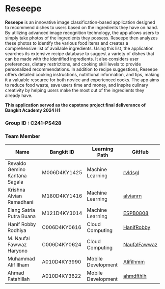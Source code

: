 # Reseepe

**Reseepe** is an innovative image classification-based application designed to recommend dishes to users based on the ingredients they have on hand. By utilizing advanced image recognition technology, the app allows users to simply take photos of the ingredients they possess. Reseepe then analyzes these photos to identify the various food items and creates a comprehensive list of available ingredients. Using this list, the application searches its extensive recipe database to suggest a variety of dishes that can be made with the identified ingredients. It also considers user preferences, dietary restrictions, and cooking skill levels to provide personalized recommendations. In addition to recipe suggestions, Reseepe offers detailed cooking instructions, nutritional information, and tips, making it a valuable resource for both novice and experienced cooks. The app aims to reduce food waste, save users time and money, and inspire culinary creativity by helping users make the most out of the ingredients they already have.

**This application served as the capstone project final deliverance of Bangkit Academy 2024 H1** <br/>

### Group ID : C241-PS428 ###

### Team Member
| Name | Bangkit ID | Learning Path | GitHub |
|------|------------|---------------|--------|
| Revaldo Gemino Kantana Sagala | M006D4KY1425 | Machine Learning | [rvldsgl](https://github.com/rvldsgl) |
| Krishna Alvian Ramadhani | M180D4KY1416 | Machine Learning | [alvianrn](https://github.com/alvianrn) |
| Elang Satria Putra Buana | M121D4KY3014 | Machine Learning | [ESPB0808](https://github.com/ESPB0808) |
| Hanif Robby Rodhiya | C006D4KY0616 | Cloud Computing | [HanifRobby](https://github.com/HanifRobby) |
| M. Naufal Fawwaz Haryono | C006D4KY0624 | Cloud Computing | [NaufalFawwaz](https://github.com/NaufalFawwaz) |
| Muhammad Alif Ilham | A010D4KY3990 | Mobile Development | [Alifilhmm](https://github.com/Alifilhmm) |
| Ahmad Fatahillah | A010D4KY3622 | Mobile Development | [ahmdfthlh](https://github.com/ahmdfthlh) |
